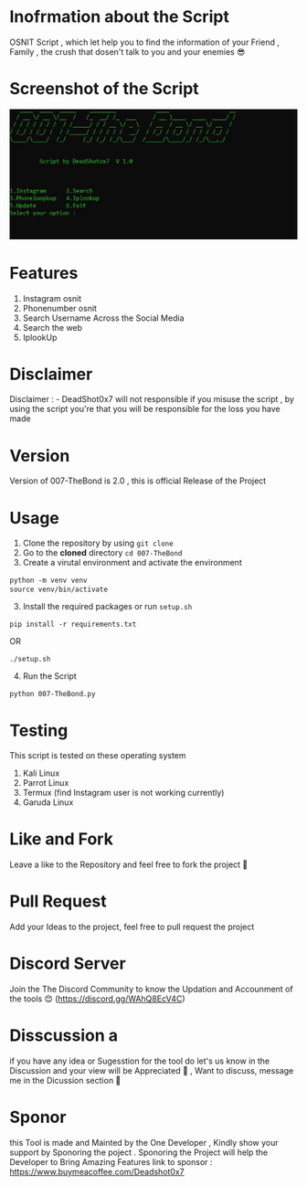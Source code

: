 

# Inofrmation about the Script 

OSNIT Script , which let help you to find the information of your Friend , Family , the crush that dosen't talk to you and your enemies 😎

# Screenshot of the Script
![Screenshot](ScrnShot.JPG)

# Features 
1. Instagram osnit 
2. Phonenumber osnit
3. Search Username Across the Social Media 
4. Search the web 
5. IplookUp


# Disclaimer
Disclaimer : - DeadShot0x7 will not responsible if you misuse the script , by using  the script you're that you will be responsible for the loss you have made 
# Version 
 Version of 007-TheBond is 2.0 , this is official Release of the Project 

# Usage

1. Clone the repository by using `git clone`
2. Go to the **cloned** directory 
`cd 007-TheBond`
3. Create a virutal environment and activate the environment
```
python -m venv venv
source venv/bin/activate
```
3. Install the required packages or run `setup.sh` 
```
pip install -r requirements.txt
```
OR
```
./setup.sh
```
4. Run the Script 
```
python 007-TheBond.py
```

# Testing
This script is tested  on these operating system 

1. Kali Linux
2. Parrot Linux
3. Termux (find Instagram user is not working currently)
4. Garuda Linux 

# Like and Fork
Leave a like to the Repository and feel free to fork the project  🙂

# Pull Request 
Add your Ideas to the project, feel free to pull request the project 

# Discord Server 
Join the The Discord Community  to know the Updation and Accounment of the tools 😊
(https://discord.gg/WAhQ8EcV4C) 

# Disscussion a
if you have any idea or Sugesstion for the tool do let's us know in the Discussion and your view will be Appreciated 🙌 ,  Want to discuss,  message me in the  Dicussion section 🧐

# Sponor 
this Tool is made and Mainted by the One Developer , Kindly show your support by Sponoring the poject  . Sponoring the Project will help the Developer to Bring Amazing Features
link to sponsor : https://www.buymeacoffee.com/Deadshot0x7

